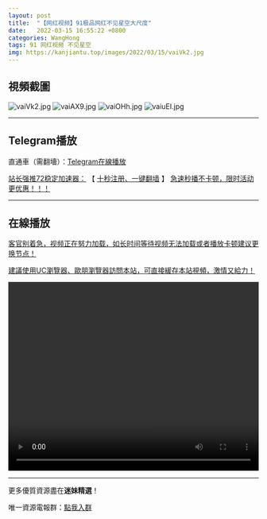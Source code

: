 ```yaml
---
layout: post
title:  "【网红视频】91极品网红不见星空大尺度"
date:   2022-03-15 16:55:22 +0800
categories: WangHong
tags: 91 网红视频 不见星空
img: https://kanjiantu.top/images/2022/03/15/vaiVk2.jpg
---
```



## 視頻截圖

![vaiVk2.jpg](https://kanjiantu.top/images/2022/03/15/vaiVk2.jpg)
![vaiAX9.jpg](https://kanjiantu.top/images/2022/03/15/vaiAX9.jpg)
![vaiOHh.jpg](https://kanjiantu.top/images/2022/03/15/vaiOHh.jpg)
![vaiuEI.jpg](https://kanjiantu.top/images/2022/03/15/vaiuEI.jpg)

* * *
## Telegram播放

直通車（需翻墻）：[Telegram在線播放](https://t.me/mimeijingxuan/47)

<u>站长强推72稳定加速器：</u> 【 [十秒注册、一键翻墙](https://72vpn.xyz/#/register?code=mimei) 】
<u>  急速秒播不卡顿，限时活动更优惠！！！</u>
* * *
## 在線播放
<u>客官别着急，视频正在努力加载，如长时间等待视频无法加载或者播放卡顿建议更换节点！</u>

<u>建議使用UC瀏覽器、歐朋瀏覽器訪問本站，可直接緩存本站視頻，激情又給力！</u>
<center><video src="https://cdn.publer.io/uploads/videos/62457fd7db2797794f147256/41eda3ee75bf79cbada1a9c3484931cb.mp4" width="100%" height="380px"  controls="controls"></video></center>

* * *
更多優質資源盡在**迷妹精選**！

唯一資源電報群：[點我入群](https://t.me/mimeijingxuan)


